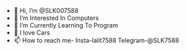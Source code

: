 - 👋 Hi, I’m @SLK007588
- 👀 I’m Interested In Computers
- 🌱 I’m Currently Learning To Program
- 💞️ I love Cars
- 📫 How to reach me- Insta-lalit7588 Telegram-@SLK7588

<!---
SLK007588/SLK007588 is a ✨ special ✨ repository because its `README.md` (this file) appears on your GitHub profile.
You can click the Preview link to take a look at your changes.
--->
